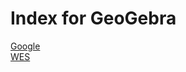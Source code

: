 # Index for GeoGebra
<a href="https://google.com">Google</a>
<br>
<a href="https://wemulators.mrtron.dev">WES</a>
